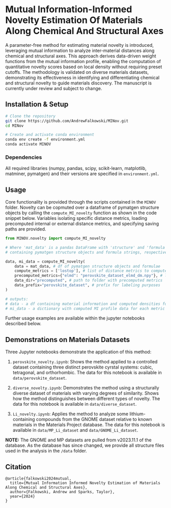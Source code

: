 # Mutual Information-Informed Novelty Estimation Of Materials Along Chemical And Structural Axes

A parameter-free method for estimating material novelty is introduced, leveraging mutual information to analyze inter-material distances along chemical and structural axes. This approach derives data-driven weight functions from the mutual information profile, enabling the computation of quantitative novelty scores based on local density without requiring preset cutoffs. The methodology is validated on diverse materials datasets, demonstrating its effectiveness in identifying and differentiating chemical and structural novelty to guide materials discovery. The manuscript is currently under review and subject to change.

## Installation & Setup

```bash
# Clone the repository
git clone https://github.com/AndrewFalkowski/MINov.git
cd MINov

# Create and activate conda environment
conda env create -f environment.yml
conda activate MINOV
```
### Dependencies

All required libraries (numpy, pandas, scipy, scikit-learn, matplotlib, matminer, pymatgen) and their versions are specified in `environment.yml`.

## Usage

Core functionality is provided through the scripts contained in the `MINOV` folder. Novelty can be copmuted over a dataframe of pymatgen structure objects by calling the `compute_MI_novelty` function as shown in the code snippet below. Variables isolating specific distance metrics, loading precomputed internal or external distance metrics, and specifying saving paths are provided.

```python
from MINOV.novelty import compute_MI_novelty

# Where 'mat_data' is a pandas DataFrame with 'structure' and 'formula' columns
# containing pymatgen structure objects and formula strings, respectively

data, mi_data = compute_MI_novelty(
    data = mat_data, # df of pymatgen structure objects and formulae
    compute_metrics = ['lostop'], # list of distance metrics to compute
    precomputed_metrics={"elmd": "perovskite_dataset_elmd_dm.npy"}, # load precomputed
    data_dir="precomputed", # path to folder with precomputed metrics
    data_prefix="perovskite_dataset", # prefix for labeling purposes
)

# outputs:
# data - a df containing material information and computed densities for each metric
# mi_data - a dictionary with computed MI profile data for each metric 
```

Further usage examples are available within the jupyter notebooks described below.

## Demonstrations on Materials Datasets

Three Jupyter notebooks demonstrate the application of this method:

1. `perovskite_novelty.ipynb`: Shows the method applied to a controlled dataset containing three distinct perovskite cyrstal systems: cubic, tetragonal, and orthorhombic. The data for this notebook is available in `data/perovskite_dataset`.

2. `diverse_novelty.ipynb`: Demonstrates the method using a structurally diverse dataset of materials with varying degrees of similarity. Shows how the method distinguishes between different types of novelty. The data for this notebook is available in `data/diverse_dataset`.

3. `Li_novelty.ipynb`: Applies the method to analyze some lithium-containing compounds from the GNOME dataset relative to known materials in the Materials Project database. The data for this notebook is available in `data/MP_Li_dataset` and `data/GNOME_Li_dataset`.

**NOTE:** The GNOME and MP datasets are pulled from v2023.11.1 of the database. As the database has since changed, we provide all structure files used in the analysis in the `/data` folder.

## Citation

```
@article{falkowski2024mutual,
  title={Mutual Information Informed Novelty Estimation of Materials Along Chemical and Structural Axes},
  author={Falkowski, Andrew and Sparks, Taylor},
  year={2024}
}
```
